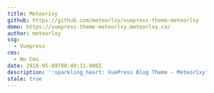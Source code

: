 ```yaml
---
title: Meteorixy
github: https://github.com/meteorlxy/vuepress-theme-meteorlxy
demo: https://vuepress-theme-meteorlxy.meteorlxy.cn/
author: meteorlxy
ssg:
  - Vuepress
cms:
  - No Cms
date: 2018-05-09T08:49:11.000Z
description: ':sparkling_heart: VuePress Blog Theme - Meteorlxy'
stale: true
---
```

